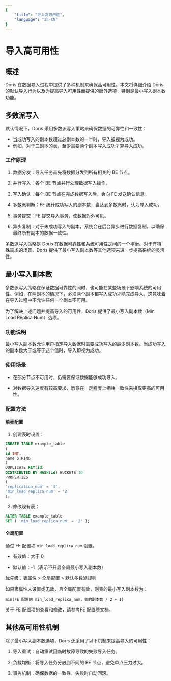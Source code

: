 ```yaml
---
{
    "title": "导入高可用性",
    "language": "zh-CN"
}
---
```


# 导入高可用性

## 概述

Doris 在数据导入过程中提供了多种机制来确保高可用性。本文将详细介绍 Doris 的默认导入行为以及为提高导入可用性而提供的额外选项，特别是最小写入副本数功能。

## 多数派写入

默认情况下，Doris 采用多数派写入策略来确保数据的可靠性和一致性：

- 当成功写入的副本数超过总副本数的一半时，导入被视为成功。
- 例如，对于三副本的表，至少需要两个副本写入成功才算导入成功。

### 工作原理

1. 数据分发：导入任务首先将数据分发到所有相关的 BE 节点。

2. 并行写入：各个 BE 节点并行处理数据写入操作。

3. 写入确认：每个 BE 节点在完成数据写入后，会向 FE 发送确认信息。

4. 多数派判断：FE 统计成功写入的副本数，当达到多数派时，认为导入成功。

5. 事务提交：FE 提交导入事务，使数据对外可见。

6. 异步复制：对于未成功写入的副本，系统会在后台异步进行数据复制，以确保最终所有副本的数据一致性。

多数派写入策略是 Doris 在数据可靠性和系统可用性之间的一个平衡。对于有特殊需求的场景，Doris 提供了最小写入副本数等其他选项来进一步提高系统的灵活性。

## 最小写入副本数

多数派写入策略在保证数据可靠性的同时，也可能在某些场景下影响系统的可用性。例如，在两副本的情况下，必须两个副本都写入成功才能完成导入，这意味着在导入过程中不允许任何一个副本不可用。

为了解决上述问题并提高导入的可用性，Doris 提供了最小写入副本数（Min Load Replica Num）选项。

### 功能说明

最小写入副本数允许用户指定导入数据时需要成功写入的最少副本数。当成功写入的副本数大于或等于这个值时，导入即视为成功。

### 使用场景

- 在部分节点不可用时，仍需要保证数据能够成功导入。

- 对数据导入速度有较高要求，愿意在一定程度上牺牲一致性来换取更高的可用性。

### 配置方法

#### 单表配置

1. 创建表时设置：

```sql
CREATE TABLE example_table
(
id INT,
name STRING
)
DUPLICATE KEY(id)
DISTRIBUTED BY HASH(id) BUCKETS 10
PROPERTIES
(
'replication_num' = '3',
'min_load_replica_num' = '2'
);
```

2. 修改现有表：

```sql
ALTER TABLE example_table
SET ( 'min_load_replica_num' = '2' );
```

#### 全局配置
通过 FE 配置项 `min_load_replica_num` 设置。

- 有效值：大于 0

- 默认值：-1（表示不开启全局最小写入副本数）

优先级：表属性 > 全局配置 > 默认多数派规则

如果表属性未设置或无效，且全局配置有效，则表的最小写入副本数为：

`min(FE 配置的 min_load_replica_num，表的副本数 / 2 + 1)`

关于 FE 配置项的查看和修改，请参考[FE 配置项文档](../../admin-manual/config/fe-config.md)。

## 其他高可用性机制

除了最小写入副本数选项，Doris 还采用了以下机制来提高导入的可用性：

1. 导入重试：自动重试因临时故障导致的失败导入任务。

2. 负载均衡：将导入任务分散到不同的 BE 节点，避免单点压力过大。

3. 事务机制：确保数据的一致性，失败时自动回滚。
